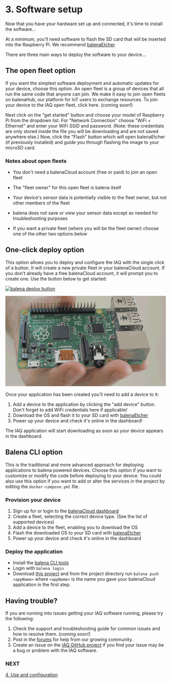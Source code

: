 # 3. Software setup

Now that you have your hardware set up and connected, it's time to install the software...

At a minimum, you'll need software to flash the SD card that will be inserted into the Raspberry Pi. We recommend [balenaEtcher](https://balena.io/etcher).

There are three main ways to deploy the software to your device...

## The open fleet option
If you want the simplest software deployment and automatic updates for your device, choose this option. An open fleet is a group of devices that all run the same code that anyone can join. We make it easy to join open fleets on balenaHub, our platform for IoT users to exchange resources. To join your device to the IAQ open fleet, click here. (coming soon!)

Next click on the "get started" button and choose your model of Raspberry Pi from the dropdown list. For "Network Connection" choose "WiFi + Ethernet" and enter your WiFi SSID and password. (Note: these credentials are only stored inside the file you will be downloading and are not saved anywhere else.) Now, click the "Flash" button which will open balenaEtcher (if previously installed) and guide you through flashing the image to your microSD card.

### Notes about open fleets
- You don't need a balenaCloud account (free or paid) to join an open fleet

- The "fleet owner" for this open fleet is balena itself

- Your device's sensor data is potentially visible to the fleet owner, but not other members of the fleet

- balena does not save or view your sensor data except as needed for troubleshooting purposes

- If you want a private fleet (where you will be the fleet owner) choose one of the other two options below

## One-click deploy option
This option allows you to deploy and configure the IAQ with the single click of a button. It will create a new private fleet in your balenaCloud account. If you don't already have a free balenaCloud account, it will prompt you to create one. Use the button below to get started:

[![balena deploy button](https://www.balena.io/deploy.svg)](https://dashboard.balena-cloud.com/deploy?repoUrl=https://github.com/balena-io-playground/balena-iaq)

![sdcard](./images/sdcard.gif)

Once your application has been created you'll need to add a device to it:

1. Add a device to the application by clicking the "add device" button. Don't forget to add WiFi credentials here if applicable!
2. Download the OS and flash it to your SD card with [balenaEtcher](https://balena.io/etcher)
3. Power up your device and check it's online in the dashboard!

The IAQ application will start downloading as soon as your device appears in the dashboard.

## Balena CLI option

This is the traditional and more advanced approach for deploying applications to balena powered devices. Choose this option if you want to customize or modify the code before deploying to your device. You could also use this option if you want to add or alter the services in the project by editing the `docker-compose.yml` file.

### Provision your device

1. Sign up for or login to the [balenaCloud dashboard](https://dashboard.balena-cloud.com)
2. Create a fleet, selecting the correct device type. (See the list of supported devices)
3. Add a device to the fleet, enabling you to download the OS
4. Flash the downloaded OS to your SD card with [balenaEtcher](https://balena.io/etcher)
5. Power up your device and check it's online in the dashboard

### Deploy the application

- Install the [balena CLI tools](https://github.com/balena-io/balena-cli/blob/master/INSTALL.md)
- Login with `balena login`
- Download [this project](https://github.com/balena-io-playground/balena-iaq) and from the project directory run `balena push <appName>` where `<appName>` is the name you gave your balenaCloud application in the first step.

## Having trouble?

If you are running into issues getting your IAQ software running, please try the following:
1. Check the support and troubleshooting guide for common issues and how to resolve them. (coming soon!)
2. Post in the [forums](https://forums.balena.io/) for help from our growing community.
3. Create an issue on the [IAQ GitHub project](https://github.com/balena-io-playground/balena-iaq/issues) if you find your issue may be a bug or problem with the IAQ software.

### NEXT
[4. Use and configuration](https://github.com/balena-io-playground/balena-iaq/blob/master/docs/04-use-and-configuration.md)
